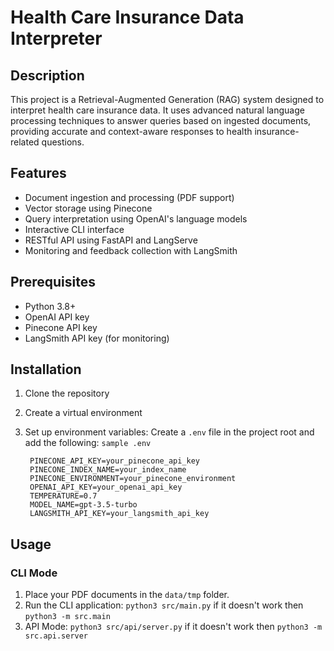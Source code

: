 # Health Care Insurance Data Interpreter

## Description
This project is a Retrieval-Augmented Generation (RAG) system designed to interpret health care insurance data. It uses advanced natural language processing techniques to answer queries based on ingested documents, providing accurate and context-aware responses to health insurance-related questions.

## Features
- Document ingestion and processing (PDF support)
- Vector storage using Pinecone
- Query interpretation using OpenAI's language models
- Interactive CLI interface
- RESTful API using FastAPI and LangServe
- Monitoring and feedback collection with LangSmith

## Prerequisites
- Python 3.8+
- OpenAI API key
- Pinecone API key
- LangSmith API key (for monitoring)

## Installation

1. Clone the repository
2. Create a virtual environment
3. Set up environment variables:
Create a `.env` file in the project root and add the following:
```sample .env```

        PINECONE_API_KEY=your_pinecone_api_key  
        PINECONE_INDEX_NAME=your_index_name  
        PINECONE_ENVIRONMENT=your_pinecone_environment  
        OPENAI_API_KEY=your_openai_api_key  
        TEMPERATURE=0.7  
        MODEL_NAME=gpt-3.5-turbo  
        LANGSMITH_API_KEY=your_langsmith_api_key  
## Usage

### CLI Mode
1. Place your PDF documents in the `data/tmp` folder.
2. Run the CLI application:
```python3 src/main.py``` if it doesn't work then ```python3 -m src.main```
3. API Mode:
```python3 src/api/server.py``` if it doesn't work then ```python3 -m src.api.server```